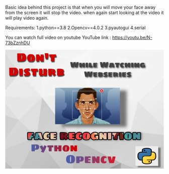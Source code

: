 
Basic idea behind this project is that when you will move your face away from the screen it will stop the video.
when again start looking at the video it will play video again.

Requirements:
1.python==3.8
2.Opencv==4.0.2
3.pyautogui
4.serial

You can watch full video on youtube
YouTube link : https://youtu.be/N-73bZznhDU



![Image of the idea](https://github.com/Sharmil001/Facerecognition_DonotDisturb/blob/master/Img.jpg)
